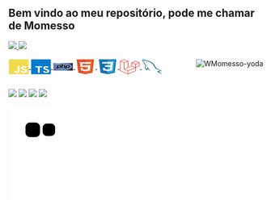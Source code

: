## Bem vindo ao meu repositório, pode me chamar de Momesso 
 <div>
  <a href="https://github.com/wmomesso">
  <img height="180em" src="https://github-readme-stats.vercel.app/api?username=wmomesso&show_icons=true&theme=dracula&include_all_commits=true&count_private=true"/>
  <img height="180em" src="https://github-readme-stats.vercel.app/api/top-langs/?username=wmomesso&layout=compact&langs_count=16&theme=dracula"/>
<div>
<div style="display: inline_block"><br>
  <img align="center" alt="WMomesso-Js" height="30" width="40" src="https://raw.githubusercontent.com/devicons/devicon/master/icons/javascript/javascript-plain.svg">
  <img align="center" alt="WMomesso-Ts" height="30" width="40" src="https://raw.githubusercontent.com/devicons/devicon/master/icons/typescript/typescript-plain.svg">
  <img align="center" alt="WMomesso-PHP" height="30" width="40" src="https://raw.githubusercontent.com/devicons/devicon/master/icons/php/php-original.svg">
  <img align="center" alt="WMomesso-HTML" height="30" width="40" src="https://raw.githubusercontent.com/devicons/devicon/master/icons/html5/html5-original.svg">
  <img align="center" alt="WMomesso-CSS" height="30" width="40" src="https://raw.githubusercontent.com/devicons/devicon/master/icons/css3/css3-original.svg">
  <img align="center" alt="WMomesso-Laravel" height="30" width="40" src="https://raw.githubusercontent.com/devicons/devicon/master/icons/laravel/laravel-original.svg">
 <img align="center" alt="WMomesso-MYSQL" height="30" width="40" src="https://raw.githubusercontent.com/devicons/devicon/master/icons/mysql/mysql-original.svg">  
  <img align="right" alt="WMomesso-yoda" src="https://cdn.discordapp.com/attachments/795358919417397249/825430589581688872/hi.gif">
</div>
  
  ##
 
<div> 
  <a href="https://www.youtube.com/channel/UCPpr5rIPl3aPt7YLyWkB2pQ" target="_blank"><img src="https://img.shields.io/badge/-Youtube-%23EA4335?style=for-the-badge&logo=youtube&logoColor=white" target="_blank"></a>
  <a href="https://instagram.com/wagner_momesso" target="_blank"><img src="https://img.shields.io/badge/-Instagram-%23E4405F?style=for-the-badge&logo=instagram&logoColor=white" target="_blank"></a>
  <a href = "mailto: wmomesso@gmail.com"><img src="https://img.shields.io/badge/-Gmail-%23333?style=for-the-badge&logo=gmail&logoColor=white" target="_blank"></a>
  <a href="https://www.linkedin.com/in/wmomesso" target="_blank"><img src="https://img.shields.io/badge/-LinkedIn-%230077B5?style=for-the-badge&logo=linkedin&logoColor=white" target="_blank"></a> 
 
  ![Snake animation](https://github.com/rafaballerini/rafaballerini/blob/output/github-contribution-grid-snake.svg)
 
</div>
